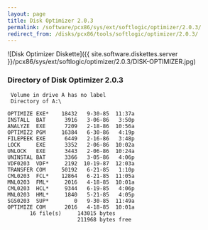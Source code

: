 ```yaml
---
layout: page
title: Disk Optimizer 2.0.3
permalink: /software/pcx86/sys/ext/softlogic/optimizer/2.0.3/
redirect_from: /disks/pcx86/tools/softlogic/optimizer/2.0.3/
---
```


![Disk Optimizer Diskette]({{ site.software.diskettes.server }}/pcx86/sys/ext/softlogic/optimizer/2.0.3/DISK-OPTIMIZER.jpg)

### Directory of Disk Optimizer 2.0.3

     Volume in drive A has no label
     Directory of A:\

    OPTIMIZE EXE*    18432   9-30-85  11:37a
    INSTALL  BAT      3916   3-06-86   3:50p
    ANALYZE  EXE      7209   2-18-86  10:56a
    OPTIMIZ2 PGM     16384   6-30-86   4:19p
    FILEPEEK EXE      6449   2-16-86   3:48p
    LOCK     EXE      3352   2-06-86  10:02a
    UNLOCK   EXE      3443   2-06-86  10:24a
    UNINSTAL BAT      3366   3-05-86   4:06p
    VDF0203  VDF*     2192  10-19-87  12:03a
    TRANSFER COM     50192   6-21-85   1:10p
    CML0203  FCL*    12864   6-21-85  11:05a
    MNL0203  FML*     2016   4-18-85  10:01a
    CML0203  HCL*     9344   6-19-85   4:06p
    MNL0203  HML*     1840   5-21-85   4:05p
    SGS0203  SUP*        0   9-30-85  11:49a
    OPTIMIZE COM      2016   4-18-85  10:01a
           16 file(s)     143015 bytes
                          211968 bytes free
